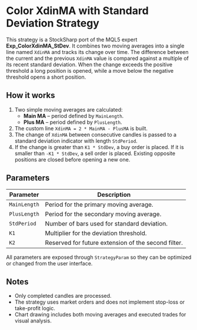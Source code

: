 # Color XdinMA with Standard Deviation Strategy

This strategy is a StockSharp port of the MQL5 expert **Exp_ColorXdinMA_StDev**.
It combines two moving averages into a single line named `XdinMA` and tracks its
change over time. The difference between the current and the previous `XdinMA`
value is compared against a multiple of its recent standard deviation. When the
change exceeds the positive threshold a long position is opened, while a move
below the negative threshold opens a short position.

## How it works

1. Two simple moving averages are calculated:
   - **Main MA** – period defined by `MainLength`.
   - **Plus MA** – period defined by `PlusLength`.
2. The custom line `XdinMA = 2 * MainMA - PlusMA` is built.
3. The change of `XdinMA` between consecutive candles is passed to a standard
   deviation indicator with length `StdPeriod`.
4. If the change is greater than `K1 * StdDev`, a buy order is placed. If it is
   smaller than `-K1 * StdDev`, a sell order is placed. Existing opposite
   positions are closed before opening a new one.

## Parameters

| Parameter   | Description                                        |
|-------------|----------------------------------------------------|
| `MainLength`| Period for the primary moving average.             |
| `PlusLength`| Period for the secondary moving average.           |
| `StdPeriod` | Number of bars used for standard deviation.        |
| `K1`        | Multiplier for the deviation threshold.            |
| `K2`        | Reserved for future extension of the second filter.|

All parameters are exposed through `StrategyParam` so they can be optimized or
changed from the user interface.

## Notes

- Only completed candles are processed.
- The strategy uses market orders and does not implement stop-loss or
  take-profit logic.
- Chart drawing includes both moving averages and executed trades for visual
  analysis.
